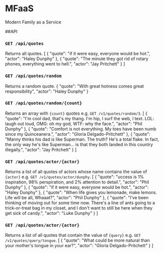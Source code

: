 # MFaaS
Modern Family as a Service

##API
### `GET /api/quotes`
Returns all quotes.
[
  {
    "quote": "if it were easy, everyone would be hot.",
    "actor": "Haley Dunphy"
  },
  {
    "quote": "The minute they got rid of rotary phones, everything went to hell.",
    "actor": "Jay Pritchett"
  }
]

### `GET /api/quotes/random`
Returns a random quote.
{
  "quote": "With great hotness comes great responsibility",
  "actor": "Haley Dunphy"
}

### `GET /api/quotes/random/{count}`
Returns an array with `{count}` quotes e.g. `GET /v1/quotes/random/3`.
[
  {
    "quote": "I'm cool dad, that's my thang. I'm hip, I surf the web, I text. LOL: laugh out loud, OMG: oh my god, WTF: why the face.",
    "actor": "Phil Dunphy"
  },
  {
    "quote": "Comfort is not everything. My toes have been numb since my Quinceanera.",
    "actor": "Gloria Delgado-Pritchett"
  },
  {
    "quote": "Manny thinks his dad is like Superman. The truth? He's a total flake. In fact, the only way he's like Superman... is that they both landed in this country illegally.",
    "actor": "Jay Pritchett"
  }
]

### `GET /api/quotes/actor/{actor}`
Returns a list of all quotes of actors whose name contains the value of `{actor}` e.g. `GET /v1/quotes/actor/dunphy`.
[
  {
      "quote": "uccess is 1% inspiration, 98% perspiration, and 2% attention to detail.",
      "actor": "Phil Dunphy"
    },
    {
      "quote": "if it were easy, everyone would be hot.",
      "actor": "Haley Dunphy"
    },
    {
      "quote": "When life gives you lemonade, make lemons. Life will be all, Whaaat?",
      "actor": "Phil Dunphy"
    },
    {
      "quote": "I've been thinking of moving out for some time now. There's a line of ants going to a trick-or-treat bag in my closet, and I don't want to still be here when     they get sick of candy.",
      "actor": "Luke Dunphy"
    }
  ]

### `GET /api/quotes/actor/{actor}`
Returns a list of all quotes that contain the value of `{query}` e.g. `GET /v1/quotes/query/tongue`.
[
  {
    "quote": "What could be more natural than your mother's tongue in your ear?",
    "actor": "Gloria Delgado-Pritchett"
  }
]
